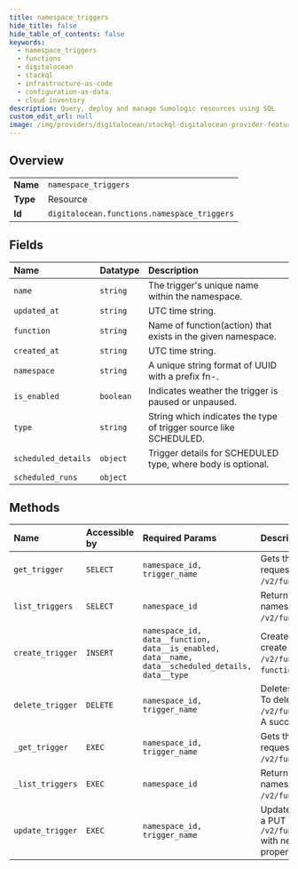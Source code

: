 ```yaml
---
title: namespace_triggers
hide_title: false
hide_table_of_contents: false
keywords:
  - namespace_triggers
  - functions
  - digitalocean    
  - stackql
  - infrastructure-as-code
  - configuration-as-data
  - cloud inventory
description: Query, deploy and manage Sumologic resources using SQL
custom_edit_url: null
image: /img/providers/digitalocean/stackql-digitalocean-provider-featured-image.png
---
```

  
    

## Overview
<table><tbody>
<tr><td><b>Name</b></td><td><code>namespace_triggers</code></td></tr>
<tr><td><b>Type</b></td><td>Resource</td></tr>
<tr><td><b>Id</b></td><td><code>digitalocean.functions.namespace_triggers</code></td></tr>
</tbody></table>

## Fields
| Name | Datatype | Description |
|:-----|:---------|:------------|
| `name` | `string` | The trigger's unique name within the namespace. |
| `updated_at` | `string` | UTC time string. |
| `function` | `string` | Name of function(action) that exists in the given namespace. |
| `created_at` | `string` | UTC time string. |
| `namespace` | `string` | A unique string format of UUID with a prefix fn-. |
| `is_enabled` | `boolean` | Indicates weather the trigger is paused or unpaused. |
| `type` | `string` | String which indicates the type of trigger source like SCHEDULED. |
| `scheduled_details` | `object` | Trigger details for SCHEDULED type, where body is optional.<br /> |
| `scheduled_runs` | `object` |  |
## Methods
| Name | Accessible by | Required Params | Description |
|:-----|:--------------|:----------------|:------------|
| `get_trigger` | `SELECT` | `namespace_id, trigger_name` | Gets the trigger details. To get the trigger details, send a GET request to `/v2/functions/namespaces/$NAMESPACE_ID/triggers/$TRIGGER_NAME`. |
| `list_triggers` | `SELECT` | `namespace_id` | Returns a list of triggers associated with the current user and namespace. To get all triggers, send a GET request to `/v2/functions/namespaces/$NAMESPACE_ID/triggers`. |
| `create_trigger` | `INSERT` | `namespace_id, data__function, data__is_enabled, data__name, data__scheduled_details, data__type` | Creates a new trigger for a given function in a namespace. To create a trigger, send a POST request to `/v2/functions/namespaces/$NAMESPACE_ID/triggers` with the `name`, `function`, `type`, `is_enabled` and `scheduled_details` properties. |
| `delete_trigger` | `DELETE` | `namespace_id, trigger_name` | Deletes the given trigger.<br />To delete trigger, send a DELETE request to `/v2/functions/namespaces/$NAMESPACE_ID/triggers/$TRIGGER_NAME`.<br />A successful deletion returns a 204 response. |
| `_get_trigger` | `EXEC` | `namespace_id, trigger_name` | Gets the trigger details. To get the trigger details, send a GET request to `/v2/functions/namespaces/$NAMESPACE_ID/triggers/$TRIGGER_NAME`. |
| `_list_triggers` | `EXEC` | `namespace_id` | Returns a list of triggers associated with the current user and namespace. To get all triggers, send a GET request to `/v2/functions/namespaces/$NAMESPACE_ID/triggers`. |
| `update_trigger` | `EXEC` | `namespace_id, trigger_name` | Updates the details of the given trigger. To update a trigger, send a PUT request to `/v2/functions/namespaces/$NAMESPACE_ID/triggers/$TRIGGER_NAME` with new values for the `is_enabled ` or `scheduled_details` properties. |
